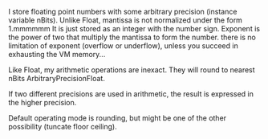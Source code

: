 I store floating point numbers with some arbitrary precision (instance variable nBits).
Unlike Float, mantissa is not normalized under the form 1.mmmmmm
It is just stored as an integer with the number sign.
Exponent is the power of two that multiply the mantissa to form the number. there is no limitation of exponent (overflow or underflow), unless you succeed in exhausting the VM memory...

Like Float, my arithmetic operations are inexact. They will round to nearest nBits ArbitraryPrecisionFloat.

If two different precisions are used in arithmetic, the result is expressed in the higher precision.

Default operating mode is rounding, but might be one of the other possibility (tuncate floor ceiling).
